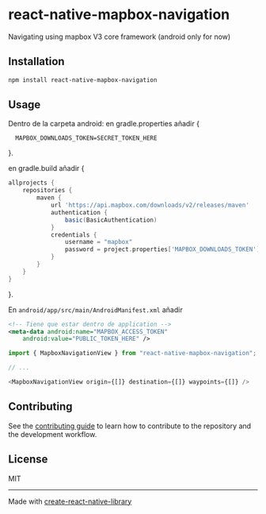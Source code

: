 # react-native-mapbox-navigation

Navigating using mapbox V3 core framework (android only for now)

## Installation

```sh
npm install react-native-mapbox-navigation
```

## Usage
Dentro de la carpeta android:
en gradle.properties añadir  {
 ```
   MAPBOX_DOWNLOADS_TOKEN=SECRET_TOKEN_HERE
```
}.

en gradle.build añadir {
```gradle
allprojects {
    repositories {
        maven {
            url 'https://api.mapbox.com/downloads/v2/releases/maven'
            authentication {
                basic(BasicAuthentication)
            }
            credentials {
                username = "mapbox"
                password = project.properties['MAPBOX_DOWNLOADS_TOKEN'] ?: ""
            }
        }
    }
}
```
}.

En  `android/app/src/main/AndroidManifest.xml` añadir

```xml
<!-- Tiene que estar dentro de application -->
<meta-data android:name="MAPBOX_ACCESS_TOKEN"
    android:value="PUBLIC_TOKEN_HERE" />
```

```js
import { MapboxNavigationView } from "react-native-mapbox-navigation";

// ...

<MapboxNavigationView origin={[]} destination={[]} waypoints={[]} />
```

## Contributing

See the [contributing guide](CONTRIBUTING.md) to learn how to contribute to the repository and the development workflow.

## License

MIT

---

Made with [create-react-native-library](https://github.com/callstack/react-native-builder-bob)
